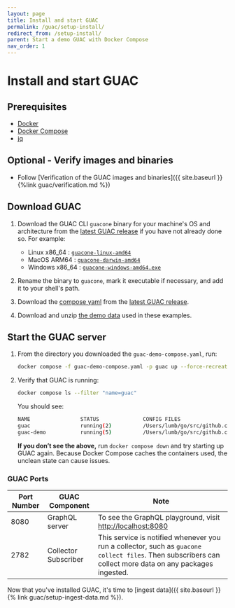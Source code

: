 ```yaml
---
layout: page
title: Install and start GUAC
permalink: /guac/setup-install/
redirect_from: /setup-install/
parent: Start a demo GUAC with Docker Compose
nav_order: 1
---
```


# Install and start GUAC

## Prerequisites

- [Docker](https://docs.docker.com/get-docker/)
- [Docker Compose](https://docs.docker.com/compose/install/)
- [jq](https://stedolan.github.io/jq/download/)

## Optional - Verify images and binaries

- Follow [Verification of the GUAC images and
  binaries]({{ site.baseurl }}{%link guac/verification.md %})

## Download GUAC

1. Download the GUAC CLI `guacone` binary for your machine's OS and architecture
   from the
   [latest GUAC release](https://github.com/guacsec/guac/releases/latest) if you
   have not already done so. For example:
   - Linux x86_64 :
     [`guacone-linux-amd64`](https://github.com/guacsec/guac/releases/latest/download/guacone-linux-amd64)
   - MacOS ARM64 :
     [`guacone-darwin-amd64`](https://github.com/guacsec/guac/releases/latest/download/guacone-darwin-amd64)
   - Windows x86_64 :
     [`guacone-windows-amd64.exe`](https://github.com/guacsec/guac/releases/latest/download/guacone-windows-amd64.exe)

1. Rename the binary to `guacone`, mark it executable if necessary, and add it
   to your shell's path.

1. Download the
   [compose yaml](https://github.com/guacsec/guac/releases/latest/download/guac-demo-compose.yaml)
   from the
   [latest GUAC release](https://github.com/guacsec/guac/releases/latest).

1. Download and unzip
   [the demo data](https://github.com/guacsec/guac-data/archive/refs/heads/main.zip)
   used in these examples.

## Start the GUAC server

1. From the directory you downloaded the `guac-demo-compose.yaml`, run:

   ```bash
   docker compose -f guac-demo-compose.yaml -p guac up --force-recreate
   ```

1. Verify that GUAC is running:

   ```bash
   docker compose ls --filter "name=guac"
   ```

   You should see:

   ```bash
   NAME                STATUS              CONFIG FILES
   guac                running(2)          /Users/lumb/go/src/github.com/guacsec/guac/docker-compose.yml,/Users/lumb/go/src/github.com/guacsec/guac/guac/container_files/mem.yaml
   guac-demo           running(5)          /Users/lumb/go/src/github.com/guacsec/guac-demo/guac-demo-compose.yaml
   ```

   **If you don’t see the above,** run `docker compose down` and try starting up
   GUAC again. Because Docker Compose caches the containers used, the unclean
   state can cause issues.

### GUAC Ports

| Port Number | GUAC Component       | Note                                                                                                                                                     |
| ----------- | -------------------- | -------------------------------------------------------------------------------------------------------------------------------------------------------- |
| 8080        | GraphQL server       | To see the GraphQL playground, visit [http://localhost:8080](http://localhost:8080)                                                                      |
| 2782        | Collector Subscriber | This service is notified whenever you run a collector, such as `guacone collect files`. Then subscribers can collect more data on any packages ingested. |

Now that you've installed GUAC, it's time to [ingest
data]({{ site.baseurl }}{% link guac/setup-ingest-data.md %}).
